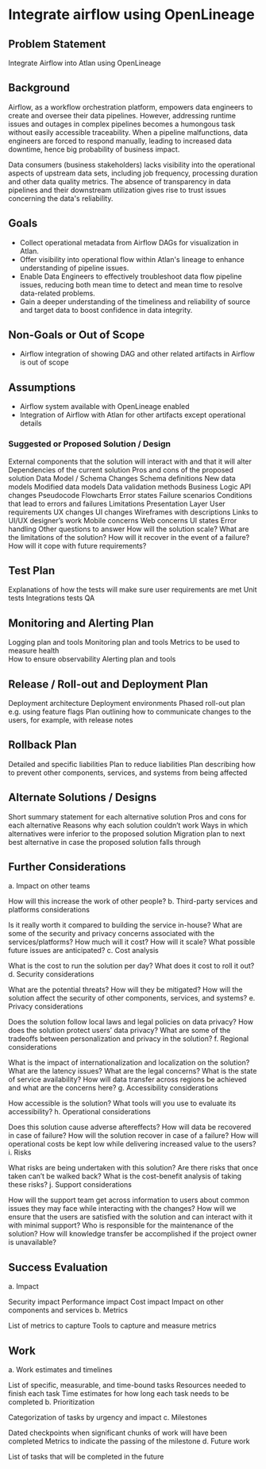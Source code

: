 # Integrate airflow using OpenLineage

## Problem Statement
Integrate Airflow into Atlan using OpenLineage

## Background

Airflow, as a workflow orchestration platform, empowers data engineers to create and oversee their data pipelines. However, addressing runtime issues and outages in complex pipelines becomes a humongous task without easily accessible traceability. When a pipeline malfunctions, data engineers are forced to respond manually, leading to increased data downtime, hence big probability of business impact.

Data consumers (business stakeholders) lacks visibility into the operational aspects of upstream data sets, including job frequency, processing duration and other data quality metrics. The absence of transparency in data pipelines and their downstream utilization gives rise to trust issues concerning the data's reliability.


## Goals

 - Collect operational metadata from Airflow DAGs for visualization in Atlan.
 - Offer visibility into operational flow within Atlan's lineage to enhance understanding of pipeline issues.
 - Enable Data Engineers to effectively troubleshoot data flow pipeline issues, reducing both mean time to detect and mean time to resolve data-related problems.
 - Gain a deeper understanding of the timeliness and reliability of source and target data to boost confidence in data integrity.


## Non-Goals or Out of Scope

 - Airflow integration of showing DAG and other related artifacts in Airflow is out of scope
 
 


## Assumptions

 - Airflow system available with OpenLineage enabled
 - Integration of Airflow with Atlan for other artifacts except operational details


### Suggested or Proposed Solution / Design


External components that the solution will interact with and that it will alter
Dependencies of the current solution
Pros and cons of the proposed solution
Data Model / Schema Changes
Schema definitions
New data models
Modified data models
Data validation methods
Business Logic
API changes
Pseudocode
Flowcharts
Error states
Failure scenarios
Conditions that lead to errors and failures
Limitations
Presentation Layer
User requirements
UX changes
UI changes
Wireframes with descriptions
Links to UI/UX designer’s work
Mobile concerns
Web concerns
UI states
Error handling
Other questions to answer
How will the solution scale?
What are the limitations of the solution?
How will it recover in the event of a failure?
How will it cope with future requirements?

## Test Plan

Explanations of how the tests will make sure user requirements are met
Unit tests
Integrations tests
QA

## Monitoring and Alerting Plan

Logging plan and tools
Monitoring plan and tools
Metrics to be used to measure health    
How to ensure observability
Alerting plan and tools

## Release / Roll-out and Deployment Plan

Deployment architecture
Deployment environments
Phased roll-out plan e.g. using feature flags
Plan outlining how to communicate changes to the users, for example, with release notes

## Rollback Plan

Detailed and specific liabilities
Plan to reduce liabilities
Plan describing how to prevent other components, services, and systems from being affected

## Alternate Solutions / Designs

Short summary statement for each alternative solution
Pros and cons for each alternative
Reasons why each solution couldn’t work
Ways in which alternatives were inferior to the proposed solution
Migration plan to next best alternative in case the proposed solution falls through

## Further Considerations
a. Impact on other teams

How will this increase the work of other people?
b. Third-party services and platforms considerations

Is it really worth it compared to building the service in-house?
What are some of the security and privacy concerns associated with the services/platforms?
How much will it cost?
How will it scale?
What possible future issues are anticipated?
c. Cost analysis

What is the cost to run the solution per day?
What does it cost to roll it out?
d. Security considerations

What are the potential threats?
How will they be mitigated?
How will the solution affect the security of other components, services, and systems?
e. Privacy considerations

Does the solution follow local laws and legal policies on data privacy?
How does the solution protect users’ data privacy?
What are some of the tradeoffs between personalization and privacy in the solution?
f. Regional considerations

What is the impact of internationalization and localization on the solution?
What are the latency issues?
What are the legal concerns?
What is the state of service availability?
How will data transfer across regions be achieved and what are the concerns here?
g. Accessibility considerations

How accessible is the solution?
What tools will you use to evaluate its accessibility?
h. Operational considerations

Does this solution cause adverse aftereffects?
How will data be recovered in case of failure?
How will the solution recover in case of a failure?
How will operational costs be kept low while delivering increased value to the users?
i. Risks

What risks are being undertaken with this solution?
Are there risks that once taken can’t be walked back?
What is the cost-benefit analysis of taking these risks?
j. Support considerations

How will the support team get across information to users about common issues they may face while interacting with the changes?
How will we ensure that the users are satisfied with the solution and can interact with it with minimal support?
Who is responsible for the maintenance of the solution?
How will knowledge transfer be accomplished if the project owner is unavailable?
## Success Evaluation
a. Impact

Security impact
Performance impact
Cost impact
Impact on other components and services
b. Metrics

List of metrics to capture
Tools to capture and measure metrics
## Work
a. Work estimates and timelines

List of specific, measurable, and time-bound tasks
Resources needed to finish each task
Time estimates for how long each task needs to be completed
b. Prioritization

Categorization of tasks by urgency and impact
c. Milestones

Dated checkpoints when significant chunks of work will have been completed
Metrics to indicate the passing of the milestone
d. Future work

List of tasks that will be completed in the future

